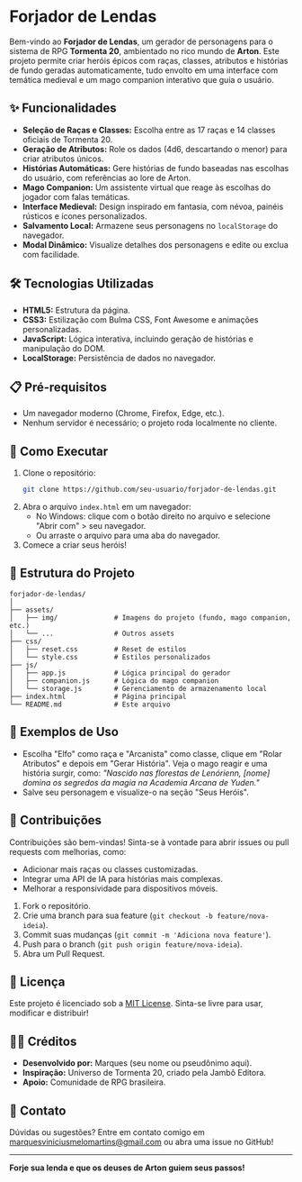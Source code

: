 # Forjador de Lendas

Bem-vindo ao **Forjador de Lendas**, um gerador de personagens para o sistema de RPG **Tormenta 20**, ambientado no rico mundo de **Arton**. Este projeto permite criar heróis épicos com raças, classes, atributos e histórias de fundo geradas automaticamente, tudo envolto em uma interface com temática medieval e um mago companion interativo que guia o usuário.

## ✨ Funcionalidades
- **Seleção de Raças e Classes:** Escolha entre as 17 raças e 14 classes oficiais de Tormenta 20.
- **Geração de Atributos:** Role os dados (4d6, descartando o menor) para criar atributos únicos.
- **Histórias Automáticas:** Gere histórias de fundo baseadas nas escolhas do usuário, com referências ao lore de Arton.
- **Mago Companion:** Um assistente virtual que reage às escolhas do jogador com falas temáticas.
- **Interface Medieval:** Design inspirado em fantasia, com névoa, painéis rústicos e ícones personalizados.
- **Salvamento Local:** Armazene seus personagens no `localStorage` do navegador.
- **Modal Dinâmico:** Visualize detalhes dos personagens e edite ou exclua com facilidade.

## 🛠️ Tecnologias Utilizadas
- **HTML5:** Estrutura da página.
- **CSS3:** Estilização com Bulma CSS, Font Awesome e animações personalizadas.
- **JavaScript:** Lógica interativa, incluindo geração de histórias e manipulação do DOM.
- **LocalStorage:** Persistência de dados no navegador.

## 📋 Pré-requisitos
- Um navegador moderno (Chrome, Firefox, Edge, etc.).
- Nenhum servidor é necessário; o projeto roda localmente no cliente.

## 🚀 Como Executar
1. Clone o repositório:
   ```bash
   git clone https://github.com/seu-usuario/forjador-de-lendas.git
   ```
2. Abra o arquivo `index.html` em um navegador:
   - No Windows: clique com o botão direito no arquivo e selecione "Abrir com" > seu navegador.
   - Ou arraste o arquivo para uma aba do navegador.
3. Comece a criar seus heróis!

## 📂 Estrutura do Projeto
```
forjador-de-lendas/
│
├── assets/
│   ├── img/              # Imagens do projeto (fundo, mago companion, etc.)
│   └── ...               # Outros assets
├── css/
│   ├── reset.css         # Reset de estilos
│   └── style.css         # Estilos personalizados
├── js/
│   ├── app.js            # Lógica principal do gerador
│   ├── companion.js      # Lógica do mago companion
│   └── storage.js        # Gerenciamento de armazenamento local
├── index.html            # Página principal
└── README.md             # Este arquivo
```

## 🎲 Exemplos de Uso
- Escolha "Elfo" como raça e "Arcanista" como classe, clique em "Rolar Atributos" e depois em "Gerar História". Veja o mago reagir e uma história surgir, como: *"Nascido nas florestas de Lenórienn, [nome] domina os segredos da magia na Academia Arcana de Yuden."*
- Salve seu personagem e visualize-o na seção "Seus Heróis".

## 🌟 Contribuições
Contribuições são bem-vindas! Sinta-se à vontade para abrir issues ou pull requests com melhorias, como:
- Adicionar mais raças ou classes customizadas.
- Integrar uma API de IA para histórias mais complexas.
- Melhorar a responsividade para dispositivos móveis.

1. Fork o repositório.
2. Crie uma branch para sua feature (`git checkout -b feature/nova-ideia`).
3. Commit suas mudanças (`git commit -m 'Adiciona nova feature'`).
4. Push para o branch (`git push origin feature/nova-ideia`).
5. Abra um Pull Request.

## 📜 Licença
Este projeto é licenciado sob a [MIT License](LICENSE). Sinta-se livre para usar, modificar e distribuir!

## 🧙‍♂️ Créditos
- **Desenvolvido por:** Marques (seu nome ou pseudônimo aqui).
- **Inspiração:** Universo de Tormenta 20, criado pela Jambô Editora.
- **Apoio:** Comunidade de RPG brasileira.

## 📩 Contato
Dúvidas ou sugestões? Entre em contato comigo em [marquesviniciusmelomartins@gmail.com](mailto:marquesviniciusmelomartins@gmail.com) ou abra uma issue no GitHub!

---

**Forje sua lenda e que os deuses de Arton guiem seus passos!**
